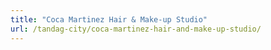```yaml
---
title: "Coca Martinez Hair & Make-up Studio"
url: /tandag-city/coca-martinez-hair-and-make-up-studio/
---
```

